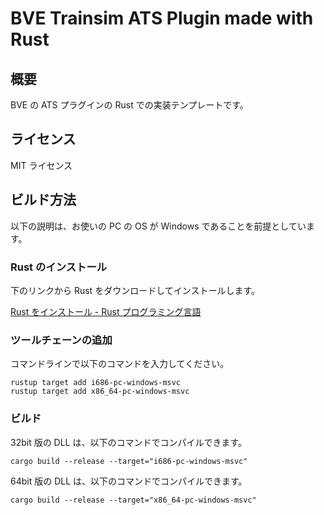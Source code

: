 # BVE Trainsim ATS Plugin made with Rust

## 概要

BVE の ATS プラグインの Rust での実装テンプレートです。

## ライセンス

MIT ライセンス

## ビルド方法

以下の説明は、お使いの PC の OS が Windows であることを前提としています。

### Rust のインストール

下のリンクから Rust をダウンロードしてインストールします。

[Rust をインストール - Rust プログラミング言語](https://www.rust-lang.org/ja/tools/install)

### ツールチェーンの追加

コマンドラインで以下のコマンドを入力してください。

```plaintext
rustup target add i686-pc-windows-msvc
rustup target add x86_64-pc-windows-msvc
```

### ビルド

32bit 版の DLL は、以下のコマンドでコンパイルできます。

```plaintext
cargo build --release --target="i686-pc-windows-msvc"
```

64bit 版の DLL は、以下のコマンドでコンパイルできます。

```plaintext
cargo build --release --target="x86_64-pc-windows-msvc"
```
